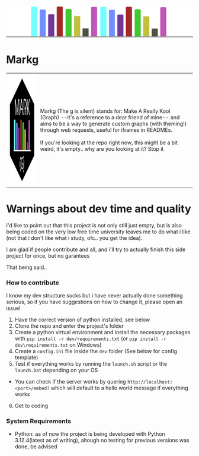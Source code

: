 ![](assets/Mark_banner.svg)
# Markg

<table>
  <tr>
    <td>
      <img src="assets/Mark_icon.svg" alt="Mark Icon" width="300" height="300">
    </td>
    <td>
      Markg (The g is silent) stands for: Make A Really Kool (Graph) --it's a reference to a dear friend of mine-- and aims to be a way to generate custom graphs (with theming!) through web requests, useful for iframes in READMEs.<br><br>
      If you're looking at the repo right now, this might be a bit weird, it's empty.. why are you looking at it? Stop it
    </td>
  </tr>
</table>

# Warnings about dev time and quality
I'd like to point out that this project is not only still just empty, but is also being coded on the very low free time university leaves me to do what i like (not that i don't like what i study, ofc.. you get the idea).

I am glad if people contribute and all, and i'll try to actually finish this side project for once, but no garantees

That being said..

### How to contribute
I know my dev structure sucks but i have never actually done something serious, so if you have suggestions on how to change it, please open an issue!

1. Have the correct version of python installed, see below
2. Clone the repo and enter the project's folder
3. Create a python virtual environment and install the necessary packages with `pip install -r dev/requirements.txt` (or `pip install -r dev\requirements.txt` on Windows)
4. Create a `config.ini` file inside the `dev` folder (See below for config template)
5. Test if everything works by running the `launch.sh` script or the `launch.bat` depending on your OS
  - You can check if the server works by quering `http://localhost:<port>/embed?` which will default to a hello world message if everything works
6. Get to coding

### System Requirements
- Python: as of now the project is being developed with Python 3.12.4(latest as of writing), altough no testing for previous versions was done, be advised
